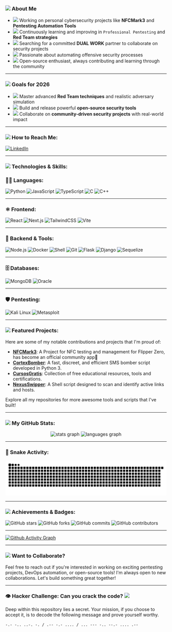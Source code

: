 ### <img src="https://cdn-icons-png.flaticon.com/512/10373/10373041.png" width="20" /> About Me

- <img src="https://img.icons8.com/color/48/flash-on--v1.png" width="18"/> Working on personal cybersecurity projects like **NFCMark3** and **Pentesting Automation Tools**
- <img src="https://img.icons8.com/color/48/brain.png" width="18"/> Continuously learning and improving in `Professional Pentesting` and **Red Team strategies**
- <img src="https://img.icons8.com/color/48/networking-manager.png" width="18"/> Searching for a committed **DUAL WORK** partner to collaborate on security projects
- <img src="https://img.icons8.com/color/48/robot-2.png" width="18"/> Passionate about automating offensive security processes
- <img src="https://img.icons8.com/color/48/source-code.png" width="18"/> Open-source enthusiast, always contributing and learning through the community

---

### <img src="https://cdn-icons-png.flaticon.com/512/2232/2232688.png" width="20"/> Goals for 2026

- <img src="https://cdn-icons-png.flaticon.com/512/3039/3039430.png" width="16"/> Master advanced **Red Team techniques** and realistic adversary simulation  
- <img src="https://cdn-icons-png.flaticon.com/512/2103/2103665.png" width="16"/> Build and release powerful **open-source security tools**  
- <img src="https://cdn-icons-png.flaticon.com/512/1256/1256650.png" width="16"/> Collaborate on **community-driven security projects** with real-world impact

---

### <img src="https://img.icons8.com/color/48/message-squared.png" width="20"/> How to Reach Me:
[![LinkedIn](https://img.shields.io/badge/LinkedIn-blue?style=for-the-badge&logo=linkedin)](https://www.linkedin.com/in/gabrielhrqr/)

---

### <img src="https://img.icons8.com/color/48/settings--v1.png" width="20"/> Technologies & Skills:

### 👨‍💻 Languages:
![Python](https://img.shields.io/badge/Python-3776AB?style=for-the-badge&logo=python&logoColor=white) ![JavaScript](https://img.shields.io/badge/JavaScript-F7DF1E?style=for-the-badge&logo=javascript&logoColor=black) ![TypeScript](https://img.shields.io/badge/TypeScript-3178C6?style=for-the-badge&logo=typescript&logoColor=white) ![C](https://img.shields.io/badge/C-%2300599C.svg?style=for-the-badge&logo=c&logoColor=white) ![C++](https://img.shields.io/badge/C%2B%2B-%2300599C.svg?style=for-the-badge&logo=c%2B%2B&logoColor=white)

---

### ⚛️ Frontend:
![React](https://img.shields.io/badge/React-20232A?style=for-the-badge&logo=react&logoColor=61DAFB) ![Next.js](https://img.shields.io/badge/Next.js-000000?style=for-the-badge&logo=next.js&logoColor=white) ![TailwindCSS](https://img.shields.io/badge/Tailwind_CSS-38B2AC?style=for-the-badge&logo=tailwind-css&logoColor=white) ![Vite](https://img.shields.io/badge/Vite-646CFF?style=for-the-badge&logo=vite&logoColor=white)

---

### 🧰 Backend & Tools:
![Node.js](https://img.shields.io/badge/Node.js-339933?style=for-the-badge&logo=nodedotjs&logoColor=white) ![Docker](https://img.shields.io/badge/Docker-2496ED?style=for-the-badge&logo=docker&logoColor=white) ![Shell](https://img.shields.io/badge/Shell_Script-FFD500?style=for-the-badge&logo=gnu-bash&logoColor=black) ![Git](https://img.shields.io/badge/Git-F05032?style=for-the-badge&logo=git&logoColor=white) ![Flask](https://img.shields.io/badge/Flask-000000?style=for-the-badge&logo=flask&logoColor=white) ![Django](https://img.shields.io/badge/Django-092E20?style=for-the-badge&logo=django&logoColor=white) ![Sequelize](https://img.shields.io/badge/Sequelize-52B0E7?style=for-the-badge&logo=sequelize&logoColor=white)

---

### 🗄️ Databases:
![MongoDB](https://img.shields.io/badge/MongoDB-47A248?style=for-the-badge&logo=mongodb&logoColor=white) ![Oracle](https://img.shields.io/badge/Oracle_DB-F80000?style=for-the-badge&logo=oracle&logoColor=white)

---

### 🛡️ Pentesting:
![Kali Linux](https://img.shields.io/badge/Kali_Linux-%23ADFF2F.svg?style=for-the-badge&logo=kali-linux&logoColor=black) ![Metasploit](https://img.shields.io/badge/Metasploit-%23FF4500.svg?style=for-the-badge&logo=metasploit&logoColor=white)

---

### <img src="https://img.icons8.com/color/48/fire-element.png" width="20"/> Featured Projects:

Here are some of my notable contributions and projects that I'm proud of:

- **[NFCMark3](https://github.com/xoryus/NFCMark3)**: A Project for NFC testing and management for Flipper Zero, has become an official community app🥇
- **[CortexBomber](https://github.com/xoryus/CortexBomber)**: A fast, discreet, and efficient SMS bomber script developed in Python 3.
- **[CursosGratis](https://github.com/xoryus/CursosGratis)**: Collection of free educational resources, tools and certifications.
- **[NexusSwipper](https://github.com/xoryus/NexusSwipper)**: A Shell script designed to scan and identify active links and hosts.

Explore all my repositories for more awesome tools and scripts that I've built!

---

### <img src="https://img.icons8.com/color/48/combo-chart--v1.png" width="20"/> My GitHub Stats:

<div align="center">
  <img src="https://github-readme-stats.vercel.app/api?username=xoryus&hide_title=false&hide_rank=false&show_icons=true&include_all_commits=true&count_private=true&disable_animations=false&theme=dracula&locale=en&hide_border=false&order=1" height="150" alt="stats graph"  />
  <img src="https://github-readme-stats.vercel.app/api/top-langs?username=xoryus&locale=en&hide_title=false&layout=compact&card_width=320&langs_count=5&theme=dracula&hide_border=false&order=2" height="150" alt="languages graph"  />
</div>

---

### 🐍 Snake Activity:

![Snake dark animation](https://github.com/xOryus/xOryus/blob/output/github-contribution-grid-snake-dark.svg?palette=github-dark)


---

### <img src="https://img.icons8.com/color/48/prize.png" width="20"/> Achievements & Badges:

![GitHub stars](https://img.shields.io/github/stars/xOryus?color=FFD700&style=for-the-badge)
![GitHub forks](https://img.shields.io/github/forks/xOryus/xOryus?color=blue&style=for-the-badge)
![GitHub commits](https://img.shields.io/github/commit-activity/y/xOryus/xOryus?color=brightgreen&style=for-the-badge)
![GitHub contributors](https://img.shields.io/github/contributors/xOryus/xOryus?color=green&style=for-the-badge)

---

[![Github Activity Graph](https://github-readme-activity-graph.vercel.app/graph?username=xoryus&bg_color=000000&color=ffffff&line=4fb560&point=e0e0e0&area=true&hide_border=true)](https://github.com/ashutosh00710/github-readme-activity-graph)


---

### <img src="https://img.icons8.com/color/48/handshake.png" width="20"/> Want to Collaborate?
Feel free to reach out if you're interested in working on exciting pentesting projects, DevOps automation, or open-source tools! I'm always open to new collaborations. Let's build something great together!

---

### 👁️ Hacker Challenge: Can you crack the code? <img src="https://img.icons8.com/color/48/lock--v1.png" width="20"/>

Deep within this repository lies a secret. Your mission, if you choose to accept it, is to decode the following message and prove yourself worthy.

```plaintext
-.- -.. ..-. -. / .-- -.- .... / ... --- -.. --.- .... .--



